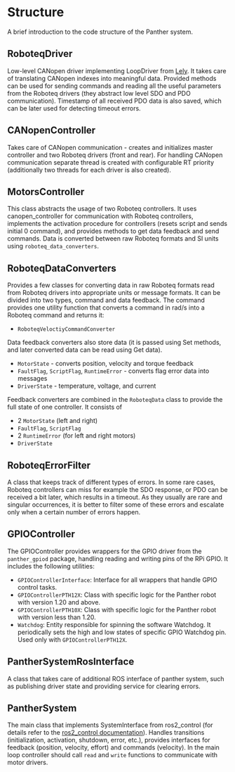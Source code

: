 # Structure

A brief introduction to the code structure of the Panther system.

## RoboteqDriver

Low-level CANopen driver implementing LoopDriver from [Lely](https://opensource.lely.com/canopen/).
It takes care of translating CANopen indexes into meaningful data.
Provided methods can be used for sending commands and reading all the useful parameters from the Roboteq drivers (they abstract low level SDO and PDO communication).
Timestamp of all received PDO data is also saved, which can be later used for detecting timeout errors.

## CANopenController

Takes care of CANopen communication - creates and initializes master controller and two Roboteq drivers (front and rear). For handling CANopen communication separate thread is created with configurable RT priority (additionally two threads for each driver is also created).

## MotorsController

This class abstracts the usage of two Roboteq controllers. It uses canopen_controller for communication with Roboteq controllers, implements the activation procedure for controllers (resets script and sends initial 0 command), and provides methods to get data feedback and send commands. Data is converted between raw Roboteq formats and SI units using `roboteq_data_converters`.

## RoboteqDataConverters

Provides a few classes for converting data in raw Roboteq formats read from Roboteq drivers into appropriate units or message formats. It can be divided into two types, command and data feedback. The command provides one utility function that converts a command in rad/s into a Roboteq command and returns it:
* `RoboteqVeloctiyCommandConverter`

Data feedback converters also store data (it is passed using Set methods, and later converted data can be read using Get data).
* `MotorState` - converts position, velocity and torque feedback
* `FaultFlag`, `ScriptFlag`, `RuntimeError` - converts flag error data into messages
* `DriverState` - temperature, voltage, and current

Feedback converters are combined in the `RoboteqData` class to provide the full state of one controller. It consists of
* 2 `MotorState` (left and right)
* `FaultFlag`, `ScriptFlag`
* 2 `RuntimeError` (for left and right motors)
* `DriverState`

## RoboteqErrorFilter

A class that keeps track of different types of errors. In some rare cases, Roboteq controllers can miss for example the SDO response, or PDO can be received a bit later, which results in a timeout.
As they usually are rare and singular occurrences, it is better to filter some of these errors and escalate only when a certain number of errors happen.

## GPIOController

The GPIOController provides wrappers for the GPIO driver from the `panther_gpiod` package, handling reading and writing pins of the RPi GPIO. It includes the following utilities:

* `GPIOControllerInterface`: Interface for all wrappers that handle GPIO control tasks.
* `GPIOControllerPTH12X`: Class with specific logic for the Panther robot with version 1.20 and above.
* `GPIOControllerPTH10X`: Class with specific logic for the Panther robot with version less than 1.20.
* `Watchdog`: Entity responsible for spinning the software Watchdog. It periodically sets the high and low states of specific GPIO Watchdog pin. Used only with `GPIOControllerPTH12X`.

## PantherSystemRosInterface

A class that takes care of additional ROS interface of panther system, such as publishing driver state and providing service for clearing errors.

## PantherSystem

The main class that implements SystemInterface from ros2_control (for details refer to the [ros2_control documentation](https://control.ros.org/master/index.html)).
Handles transitions (initialization, activation, shutdown, error, etc.), provides interfaces for feedback (position, velocity, effort) and commands (velocity).
In the main loop controller should call `read` and `write` functions to communicate with motor drivers.
